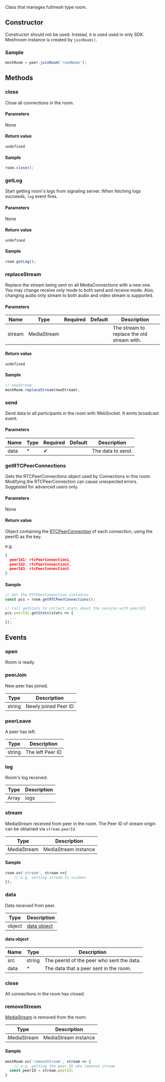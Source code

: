 Class that manages fullmesh type room.

## Constructor

Constructor should not be used. Instead, it is used used in only SDK.
Meshroom instance is created by `joinRoom()`.

### Sample

```js
meshRoom = peer.joinRoom('roomName');
```

## Methods

### close

Close all connections in the room.

#### Parameters

None

#### Return value 

`undefined`

#### Sample

```js
room.close();
```

### getLog

Start getting room's logs from signaling server.
When fetching logs succeeds, `log` event fires.

#### Parameters

None

#### Return value 

`undefined`

#### Sample

```js
room.getLog();
```

### replaceStream

Replace the stream being sent on all MediaConnections with a new one.
You may change receive only mode to both send and receive mode.
Also, changing audio only stream to both audio and video stream is supported.

#### Parameters

| Name | Type | Required | Default | Description |
| --- | --- | --- | --- | --- |
| stream | MediaStream | | | The stream to replace the old stream with. |

#### Return value 

`undefined`

#### Sample

```js
// newStream
meshRoom.replaceStream(newStream);
```

### send

Send data to all participants in the room with WebSocket. It emits broadcast event.

#### Parameters

| Name | Type | Required | Default | Description |
| --- | --- | --- | --- | --- |
| data | * | ✔ | | The data to send. |


### getRTCPeerConnections

Gets the RTCPeerConnections object used by Connections in this room. Modifying the RTCPeerConnection can cause unexpected errors. 
Suggested for advanced users only.

#### Parameters

None

#### Return value 

Object containing the [RTCPeerConnection](https://developer.mozilla.org/en-US/docs/Web/API/RTCPeerConnection) of each connection, using the peerID as the key.

e.g.
```json
{
  peerId1: rtcPeerConnection1,
  peerId2: rtcPeerConnection2,
  peerId3: rtcPeerConnection3
}
```

#### Sample

```js
// Get the RTCPeerConnection instances
const pcs = room.getRTCPeerConnections();

// Call getStats to collect stats about the session with peerId1
pcs.peerId1.getStats(stats => {
  ...
});
```

## Events

### open

Room is ready.

### peerJoin

New peer has joined.

|Type|Description|
|----|----|
|string|Newly joined Peer ID|

### peerLeave

A peer has left.

|Type|Description|
|----|----|
|string|The left Peer ID|

### log

Room's log received.

|Type|Description|
|----|----|
|Array|logs|

### stream 

MediaStream received from peer in the room.
The Peer ID of stream origin can be obtained via `stream.peerId`.

|Type|Description|
|----|----|
|MediaStream|MediaStream instance|

#### Sample

```js
room.on('stream', stream =>{
	// e.g. setting stream to <video>
});
```

### data

Data received from peer.

|Type|Description|
|----|----|
|object|[data object](#data-object)|

#### data object

|Name|Type|Description|
|---|----|----|
|src|string|The peerId of the peer who sent the data.|
|data|*|The data that a peer sent in the room.|

### close

All connections in the room has closed.

### removeStream

[MediaStream](https://developer.mozilla.org/en-US/docs/Web/API/MediaStream) is removed from the room.

|Type|Description|
|----|----|
|MediaStream|MediaStream instance|

#### Sample

```js
meshRoom.on('removeStream', stream => {
	// e.g. getting the peer ID who removed stream
  const peerId = stream.peerId;
}
```